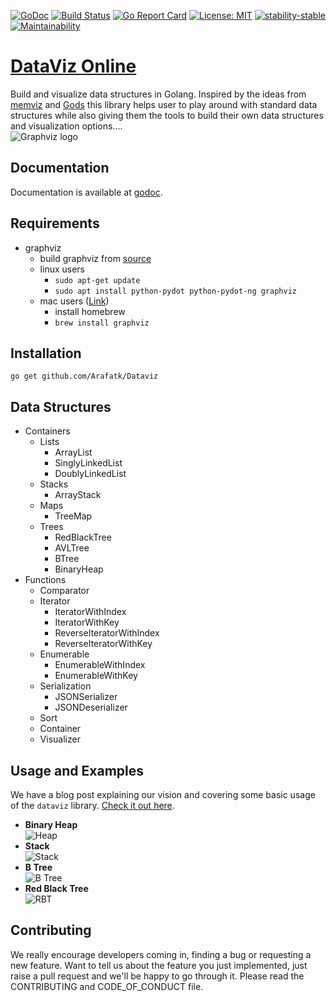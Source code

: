 [![GoDoc](https://godoc.org/github.com/Arafatk/DataViz?status.svg)](https://godoc.org/github.com/Arafatk/DataViz) [![Build Status](https://travis-ci.org/Arafatk/DataViz.svg)](https://travis-ci.org/Arafatk/DataViz) [![Go Report Card](https://goreportcard.com/badge/github.com/emirpasic/gods)](https://goreportcard.com/report/github.com/Arafatk/Dataviz)  [![License: MIT](https://img.shields.io/badge/License-MIT-yellow.svg)](https://github.com/Arafatk/DataViz/blob/master/LICENSE/LICENSE.md) [![stability-stable](https://img.shields.io/badge/stability-stable-green.svg)](https://github.com/emersion/stability-badges#stable) [![Maintainability](https://api.codeclimate.com/v1/badges/46c44c86c0be4feaede9/maintainability)](https://codeclimate.com/github/Arafatk/DataViz/maintainability)

# [DataViz Online](https://go-algorithm.herokuapp.com/Viz)
Build and visualize data structures in Golang. Inspired by the ideas from [memviz](https://github.com/bradleyjkemp/memviz) and [Gods](https://github.com/emirpasic/gods) this library
helps user to play around with standard data structures while also giving them the tools to build their own data structures and visualization options....     
![Graphviz logo](https://upload.wikimedia.org/wikipedia/en/4/48/GraphvizLogo.png)



## Documentation
Documentation is available at [godoc](https://godoc.org/github.com/Arafatk/dataviz).      

## Requirements
 - graphviz
    - build graphviz from [source](https://www.graphviz.org/download/)
    - linux users
       -  ```sudo apt-get update```
       -  ```sudo apt install python-pydot python-pydot-ng graphviz```
    - mac users ([Link](http://macappstore.org/graphviz-2/))
       -  install homebrew
       -  ```brew install graphviz```


## Installation     
```go get github.com/Arafatk/Dataviz```

## Data Structures

- Containers
  - Lists
    - ArrayList
    - SinglyLinkedList
    - DoublyLinkedList
  - Stacks
    - ArrayStack
  - Maps
    - TreeMap
  - Trees
    - RedBlackTree
    - AVLTree
    - BTree
    - BinaryHeap
- Functions
    - Comparator
    - Iterator
      - IteratorWithIndex
      - IteratorWithKey
      - ReverseIteratorWithIndex
      - ReverseIteratorWithKey
    - Enumerable
      - EnumerableWithIndex
      - EnumerableWithKey
    - Serialization
      - JSONSerializer
      - JSONDeserializer
    - Sort
    - Container
    - Visualizer



## Usage and Examples  
We have a blog post explaining our vision and covering some basic usage of the `dataviz` library. [Check it out here](https://medium.com/@Arafat./introducing-dataviz-a-data-structure-visualization-library-for-golang-f6e60663bc9d).

- **Binary Heap**      
    ![Heap](https://cdn-images-1.medium.com/max/873/1*GAT5IoOx_2hnH6maI3AG_w.gif)
- **Stack**      
    ![Stack](https://cdn-images-1.medium.com/max/873/1*6EBSwJr_AEMLBegUDKSdXQ.gif)
- **B Tree**       
    ![B Tree](https://cdn-images-1.medium.com/max/873/1*rRgbnVvRUhA_721Fyqw_YA.gif)
- **Red Black Tree**       
    ![RBT](https://cdn-images-1.medium.com/max/873/1*Gn6rTEjD8J6hRHIgz3Y4ng.gif)

## Contributing
We really encourage developers coming in, finding a bug or requesting a new feature. Want to tell us about the feature you just implemented, just raise a pull request and we'll be happy to go through it. Please read the CONTRIBUTING and CODE_OF_CONDUCT file.
